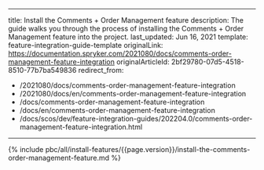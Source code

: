   
---
title: Install the Comments + Order Management feature
description: The guide walks you through the process of installing the Comments + Order Management feature into the project.
last_updated: Jun 16, 2021
template: feature-integration-guide-template
originalLink: https://documentation.spryker.com/2021080/docs/comments-order-management-feature-integration
originalArticleId: 2bf29780-07d5-4518-8510-77b7ba549836
redirect_from:
  - /2021080/docs/comments-order-management-feature-integration
  - /2021080/docs/en/comments-order-management-feature-integration
  - /docs/comments-order-management-feature-integration
  - /docs/en/comments-order-management-feature-integration
  - /docs/scos/dev/feature-integration-guides/202204.0/comments-order-management-feature-integration.html
---
{% include pbc/all/install-features/{{page.version}}/install-the-comments-order-management-feature.md %} <!-- To edit, see /_includes/pbc/all/install-features/202204.0/install-the-comments-order-management-feature.md -->
